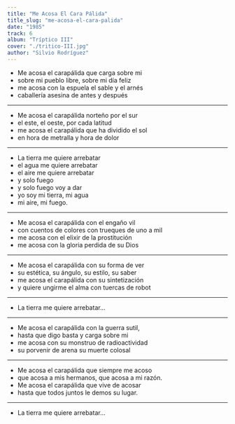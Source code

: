 ```yaml
---
title: "Me Acosa El Cara Pálida"
title_slug: "me-acosa-el-cara-palida"
date: "1985"
track: 6
album: "Tríptico III"
cover: "./tritico-III.jpg"
author: "Silvio Rodríguez"
---
```


- Me acosa el carapálida que carga sobre mi
- sobre mi pueblo libre, sobre mi día feliz
- me acosa con la espuela el sable y el arnés
- caballería asesina de antes y después

---

- Me acosa el carapálida norteño por el sur
- el este, el oeste, por cada latitud
- me acosa el carapálida que ha dividido el sol
- en hora de metralla y hora de dolor

---

- La tierra me quiere arrebatar
- el agua me quiere arrebatar
- el aire me quiere arrebatar
- y solo fuego
- y solo fuego voy a dar
- yo soy mi tierra, mi agua
- mi aire, mi fuego.

---

- Me acosa el carapálida con el engaño vil
- con cuentos de colores con trueques de uno a mil
- me acosa con el elixir de la prostitución
- me acosa con la gloria perdida de su Dios

---

- Me acosa el carapálida con su forma de ver
- su estética, su ángulo, su estilo, su saber
- me acosa el carapálida con su sintetización
- y quiere ungirme el alma con tuercas de robot

---

- La tierra me quiere arrebatar...

---

- Me acosa el carapálida con la guerra sutil,
- hasta que digo basta y carga sobre mi
- me acosa con su monstruo de radioactividad
- su porvenir de arena su muerte colosal

---

- Me acosa el carapálida que siempre me acoso
- que acosa a mis hermanos, que acosa a mi razón.
- Me acosa el carapálida que vive de acosar
- hasta que todos juntos le demos su lugar.

---

- La tierra me quiere arrebatar...
